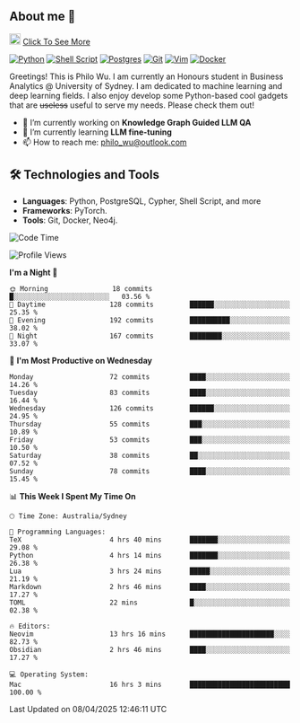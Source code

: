 ## About me 🤗

<a href="#"><img src="https://media.giphy.com/media/hvRJCLFzcasrR4ia7z/giphy.gif" width="20px" height="20px"></a> [Click To See More](https://codeboyphilo.github.io)

[![Python](https://img.shields.io/badge/python-3670A0?style=for-the-badge&logo=python&logoColor=ffdd54)](#)
[![Shell Script](https://img.shields.io/badge/shell_script-%23121011.svg?style=for-the-badge&logo=gnu-bash&logoColor=white)](#)
[![Postgres](https://img.shields.io/badge/postgres-%23316192.svg?style=for-the-badge&logo=postgresql&logoColor=white)](#)
[![Git](https://img.shields.io/badge/git-%23F05033.svg?style=for-the-badge&logo=git&logoColor=white)](#)
[![Vim](https://img.shields.io/badge/VIM-%2311AB00.svg?style=for-the-badge&logo=vim&logoColor=white)](#)
[![Docker](https://img.shields.io/badge/docker-%230db7ed.svg?style=for-the-badge&logo=docker&logoColor=white)](#)

Greetings! This is Philo Wu. I am currently an Honours student in Business Analytics \@ University of Sydney. I am dedicated to machine learning and deep learning fields. I also enjoy develop some Python-based cool gadgets that are ~~useless~~ useful to serve my needs. Please check them out!

- 🔭 I’m currently working on **Knowledge Graph Guided LLM QA**
- 🌱 I’m currently learning **LLM fine-tuning**
- 📫 How to reach me: philo_wu@outlook.com

## 🛠 Technologies and Tools
- **Languages**: Python, PostgreSQL, Cypher, Shell Script, and more
- **Frameworks**: PyTorch.
- **Tools**: Git, Docker, Neo4j.

<!--START_SECTION:waka-->
![Code Time](http://img.shields.io/badge/Code%20Time-737%20hrs%2043%20mins-blue)

![Profile Views](http://img.shields.io/badge/Profile%20Views-3-blue)

**I'm a Night 🦉** 

```text
🌞 Morning                18 commits          █░░░░░░░░░░░░░░░░░░░░░░░░   03.56 % 
🌆 Daytime                128 commits         ██████░░░░░░░░░░░░░░░░░░░   25.35 % 
🌃 Evening                192 commits         ██████████░░░░░░░░░░░░░░░   38.02 % 
🌙 Night                  167 commits         ████████░░░░░░░░░░░░░░░░░   33.07 % 
```
📅 **I'm Most Productive on Wednesday** 

```text
Monday                   72 commits          ████░░░░░░░░░░░░░░░░░░░░░   14.26 % 
Tuesday                  83 commits          ████░░░░░░░░░░░░░░░░░░░░░   16.44 % 
Wednesday                126 commits         ██████░░░░░░░░░░░░░░░░░░░   24.95 % 
Thursday                 55 commits          ███░░░░░░░░░░░░░░░░░░░░░░   10.89 % 
Friday                   53 commits          ███░░░░░░░░░░░░░░░░░░░░░░   10.50 % 
Saturday                 38 commits          ██░░░░░░░░░░░░░░░░░░░░░░░   07.52 % 
Sunday                   78 commits          ████░░░░░░░░░░░░░░░░░░░░░   15.45 % 
```


📊 **This Week I Spent My Time On** 

```text
🕑︎ Time Zone: Australia/Sydney

💬 Programming Languages: 
TeX                      4 hrs 40 mins       ███████░░░░░░░░░░░░░░░░░░   29.08 % 
Python                   4 hrs 14 mins       ███████░░░░░░░░░░░░░░░░░░   26.38 % 
Lua                      3 hrs 24 mins       █████░░░░░░░░░░░░░░░░░░░░   21.19 % 
Markdown                 2 hrs 46 mins       ████░░░░░░░░░░░░░░░░░░░░░   17.27 % 
TOML                     22 mins             █░░░░░░░░░░░░░░░░░░░░░░░░   02.38 % 

🔥 Editors: 
Neovim                   13 hrs 16 mins      █████████████████████░░░░   82.73 % 
Obsidian                 2 hrs 46 mins       ████░░░░░░░░░░░░░░░░░░░░░   17.27 % 

💻 Operating System: 
Mac                      16 hrs 3 mins       █████████████████████████   100.00 % 
```


 Last Updated on 08/04/2025 12:46:11 UTC
<!--END_SECTION:waka-->
